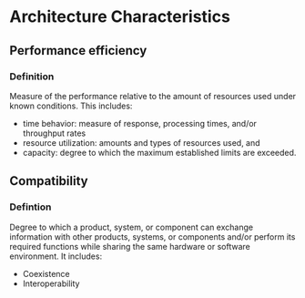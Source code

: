 # Architecture Characteristics

## Performance efficiency

### Definition

Measure of the performance relative to the amount of resources used under known conditions. This includes:

- time behavior: measure of response, processing times, and/or throughput rates
- resource utilization: amounts and types of resources used, and
- capacity: degree to which the maximum established limits are exceeded.

## Compatibility

### Defintion

Degree to which a product, system, or component can exchange information with other products, systems, or components and/or perform its required functions while sharing the same hardware or software environment. It includes:

- Coexistence
- Interoperability

##

##

##

##

##
